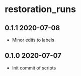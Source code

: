 # restoration_runs

## 0.1.1 2020-07-08
* Minor edits to labels

## 0.1.0 2020-07-07
* Init commit of scripts
